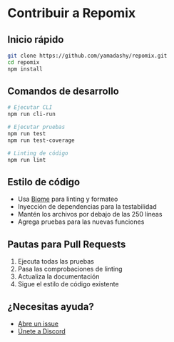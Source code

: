 # Contribuir a Repomix

## Inicio rápido

```bash
git clone https://github.com/yamadashy/repomix.git
cd repomix
npm install
```

## Comandos de desarrollo

```bash
# Ejecutar CLI
npm run cli-run

# Ejecutar pruebas
npm run test
npm run test-coverage

# Linting de código
npm run lint
```

## Estilo de código

- Usa [Biome](https://biomejs.dev/) para linting y formateo
- Inyección de dependencias para la testabilidad
- Mantén los archivos por debajo de las 250 líneas
- Agrega pruebas para las nuevas funciones

## Pautas para Pull Requests

1. Ejecuta todas las pruebas
2. Pasa las comprobaciones de linting
3. Actualiza la documentación
4. Sigue el estilo de código existente

## ¿Necesitas ayuda?

- [Abre un issue](https://github.com/yamadashy/repomix/issues)
- [Únete a Discord](https://discord.gg/wNYzTwZFku)
